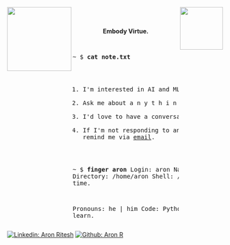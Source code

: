 <img align='right' src="https://media.giphy.com/media/kYldOBgi4SWV2OmG8x/giphy.gif?cid=790b7611792a7f8700e4cc2464279dade9356a25a3177dce&rid=giphy.gif&ct=s" width = "100">
<img align='left' src="https://media.giphy.com/media/hu7MpcFH5ZcdJhZYHr/giphy.gif?cid=ecf05e47yjxfabvziouckui7kwle414z10371m4o8xh1vobf&rid=giphy.gif&ct=s" width = "150">
<br><br>
<p align="center">
<b> Embody Virtue. </b>
</p>

<p align="center">
<pre>

~ $ <strong>cat note.txt</strong>
1. I'm interested in AI and ML projects, especially NLP
2. Ask me about a n y t h i n g
3. I'd love to have a conversation with you ❤
4. If I'm not responding to any of your PRs or issues,
   feel free to remind me via <a href="mailto:aronritesh223@gmail.com">email</a>.


~ $ <strong>finger aron</strong>
Login: aron                             Name: Aron Ritesh
Directory: /home/aron                   Shell: /usr/bin/zsh
On since The beginning of time.

Pronouns: he | him
Code: Python, C, C++, HTML, CSS, Swift, Java
Plan:
  learn.
</pre>
</p>

[![Linkedin: Aron Ritesh](https://img.shields.io/badge/LinkedIn-0077B5?style=for-the-badge&logo=linkedin&logoColor=white)](https://www.linkedin.com/in/aron-r/)
[![Github: Aron R](https://img.shields.io/badge/GitHub-100000?style=for-the-badge&logo=github&logoColor=white)](https://github.com/login?return_to=https%3A%2F%2Fgithub.com%2FAron-R)


